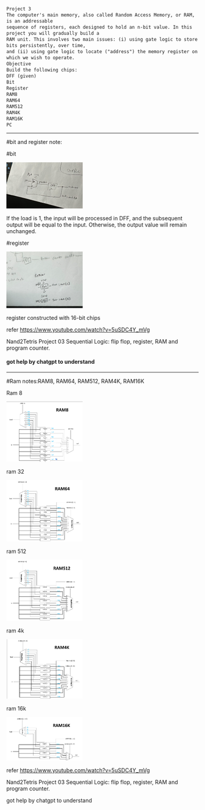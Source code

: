 ``````
Project 3
The computer's main memory, also called Random Access Memory, or RAM, is an addressable
sequence of registers, each designed to hold an n-bit value. In this project you will gradually build a
RAM unit. This involves two main issues: (i) using gate logic to store bits persistently, over time,
and (ii) using gate logic to locate ("address") the memory register on which we wish to operate.
Objective
Build the following chips:
DFF (given)
Bit
Register
RAM8
RAM64
RAM512
RAM4K
RAM16K
PC

``````
------------------------
#bit and register note:

#bit

<img src="images/image9.png" width="200">

If the load is 1, the input will be processed in DFF, and the subsequent output will be equal to the input. Otherwise, the output value will remain unchanged.

#register

<img src="images/image8.png" width="200">

register constructed with 16-bit chips

refer https://www.youtube.com/watch?v=5uSDC4Y_mVg

Nand2Tetris Project 03 Sequential Logic: flip flop, register, RAM and program counter.

#### got help by chatgpt to understand
-------------------

#Ram notes:RAM8, RAM64, RAM512, RAM4K, RAM16K

Ram 8

<img src="images/image.png" width="200">

ram 32

<img src="images/image1.png" width="200">

ram 512

<img src="images/image2.png" width="200">

ram 4k

<img src="images/imag3.png" width="200">

ram 16k

<img src="images/img4.png" width="200">

refer https://www.youtube.com/watch?v=5uSDC4Y_mVg

Nand2Tetris Project 03 Sequential Logic: flip flop, register, RAM and program counter.

got help by chatgpt to understand

